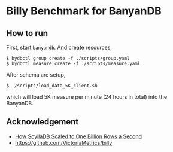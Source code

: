# Billy Benchmark for BanyanDB

## How to run

First, start `banyandb`. And create resources,

```shell
$ bydbctl group create -f ./scripts/group.yaml
$ bydbctl measure create -f ./scripts/measure.yaml
```

After schema are setup, 

```shell
$ ./scripts/load_data_5K_client.sh
```

which will load 5K measure per minute (24 hours in total) into the BanyanDB.

## Acknowledgement

- [How ScyllaDB Scaled to One Billion Rows a Second](https://www.scylladb.com/2019/12/12/how-scylla-scaled-to-one-billion-rows-a-second/)
- https://github.com/VictoriaMetrics/billy
